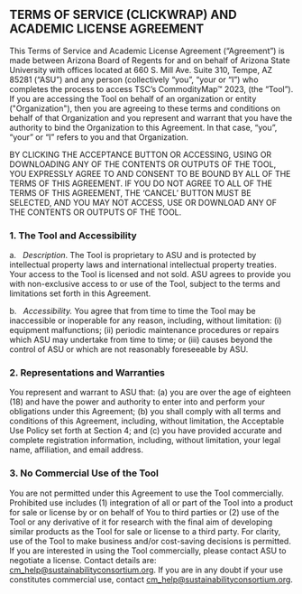 ## TERMS OF SERVICE (CLICKWRAP) AND ACADEMIC LICENSE AGREEMENT 

This Terms of Service and Academic License Agreement (“Agreement”) is made between Arizona Board of Regents for and on behalf of Arizona State University with offices located at 660 S. Mill Ave. Suite 310, Tempe, AZ 85281 (“ASU”) and any person (collectively “you”, “your or “I”) who completes the process to access TSC’s CommodityMap™ 2023, (the “Tool”). If you are accessing the Tool on behalf of an organization or entity ("Organization"), then you are agreeing to these terms and conditions on behalf of that Organization and you represent and warrant that you have the authority to bind the Organization to this Agreement. In that case, “you”, “your” or “I” refers to you and that Organization.

BY CLICKING THE ACCEPTANCE BUTTON OR ACCESSING, USING OR DOWNLOADING ANY OF THE CONTENTS OR OUTPUTS OF THE TOOL, YOU EXPRESSLY AGREE TO AND CONSENT TO BE BOUND BY ALL OF THE TERMS OF THIS AGREEMENT.  IF YOU DO NOT AGREE TO ALL OF THE TERMS OF THIS AGREEMENT, THE ‘CANCEL’ BUTTON MUST BE SELECTED, AND YOU MAY NOT ACCESS, USE OR DOWNLOAD ANY OF THE CONTENTS OR OUTPUTS OF THE TOOL.

### 1. The Tool and Accessibility

a. &nbsp; *Description*.  The Tool is proprietary to ASU and is protected by intellectual property laws and international intellectual property treaties.  Your access to the Tool is licensed and not sold.  ASU agrees to provide you with non-exclusive access to or use of the Tool, subject to the terms and limitations set forth in this Agreement.

b.  &nbsp;  *Accessibility.*  You agree that from time to time the Tool may be inaccessible or inoperable for any reason, including, without limitation: (i) equipment malfunctions; (ii) periodic maintenance procedures or repairs which ASU may undertake from time to time; or (iii) causes beyond the control of ASU or which are not reasonably foreseeable by ASU.

### 2.  Representations and Warranties

You represent and warrant to ASU that: (a) you are over the age of eighteen (18) and have the power and authority to enter into and perform your obligations under this Agreement; (b) you shall comply with all terms and conditions of this Agreement, including, without limitation, the Acceptable Use Policy set forth at Section 4; and (c) you have provided accurate and complete registration information, including, without limitation, your legal name, affiliation, and email address.

### 3.	No Commercial Use of the Tool

You are not permitted under this Agreement to use the Tool commercially. Prohibited use includes (1) integration of all or part of the Tool into a product for sale or license by or on behalf of You to third parties or (2) use of the Tool or any derivative of it for research with the final aim of developing similar products as the Tool for sale or license to a third party. For clarity, use of the Tool to make business and/or cost-saving decisions is permitted. If you are interested in using the Tool commercially, please contact ASU to negotiate a license. Contact details are: [cm_help@sustainabilityconsortium.org](mailto:cm_help@sustainabilityconsortium.org). If you are in any doubt if your use constitutes commercial use, contact [cm_help@sustainabilityconsortium.org](mailto:cm_help@sustainabilityconsortium.org).


